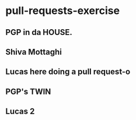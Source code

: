 # pull-requests-exercise

## PGP in da HOUSE.
## Shiva Mottaghi
## Lucas here doing a pull request-o
## PGP's TWIN
## Lucas 2
